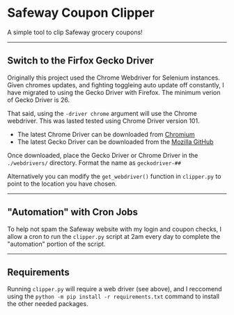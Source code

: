 # Safeway Coupon Clipper

A simple tool to clip Safeway grocery coupons!

---

## Switch to the Firfox Gecko Driver

Originally this project used the Chrome Webdriver for Selenium instances. Given chromes updates, and fighting toggleing auto update off constantly, I have migrated to using the Gecko Driver with Firefox. The minimum verion of Gecko Driver is 26.

That said, using the `-driver chrome` argument will use the Chrome webdriver. This was lasted tested using Chrome Driver version 101.

- The latest Chrome Driver can be downloaded from [Chromium](https://chromedriver.chromium.org)
- The latest Gecko Driver can be downloaded from the [Mozilla GitHub](https://github.com/mozilla/geckodriver/releases)

Once downloaded, place the Gecko Driver or Chrome Driver in the `./webdrivers/` directory. Format the name as `geckodriver-##`

Alternatively you can modify the `get_webdriver()` function in `clipper.py` to point to the location you have chosen.

---

## "Automation" with Cron Jobs

To help not spam the Safeway website with my login and coupon checks, I allow a cron to run the `clipper.py` script at 2am every day to complete the "automation" portion of the script.

---

## Requirements

Running `clipper.py` will require a web driver (see above), and I reccomend using the `python -m pip install -r requirements.txt` command to install the other needed packages.
